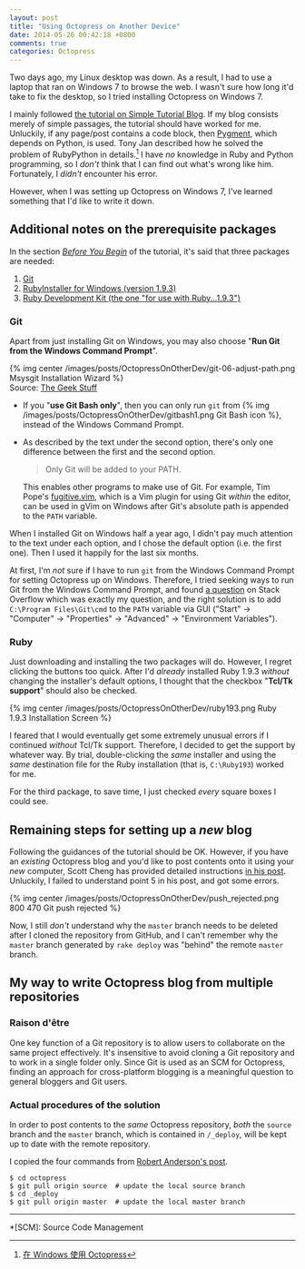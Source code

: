 ```yaml
---
layout: post
title: "Using Octopress on Another Device"
date: 2014-05-26 00:42:18 +0800
comments: true
categories: Octopress
---
```


Two days ago, my Linux desktop was down.  As a result, I had to use a
laptop that ran on Windows 7 to browse the web.  I wasn't sure how
long it'd take to fix the desktop, so I tried installing Octopress on
Windows 7.

I mainly followed [the tutorial on Simple Tutorial Blog][tut1].  If my
blog consists merely of simple passages, the tutorial should have
worked for me.  Unluckily, if any page/post contains a code block,
then [Pygment][pygment], which depends on Python, is used.  Tony Jan
described how he solved the problem of RubyPython in details.[^1]  I
have *no* knowledge in Ruby and Python programming, so I *don't* think
that I can find out what's wrong like him.  Fortunately, I *didn't*
encounter his error.

However, when I was setting up Octopress on Windows 7, I've learned
something that I'd like to write it down.

<!-- more -->

Additional notes on the prerequisite packages
---

In the section [*Before You Begin*][tut1_prereq] of the tutorial, it's
said that three packages are needed:

1. [Git][git]
2. [RubyInstaller for Windows (version 1.9.3)][ruby193] 
3. [Ruby Development Kit (the one "for use with Ruby...1.9.3")][rdk]

### Git

Apart from just installing Git on Windows, you may also choose
"**Run Git from the Windows Command Prompt**".

{% img center /images/posts/OctopressOnOtherDev/git-06-adjust-path.png Msysgit Installation Wizard %}  
Source: [The Geek Stuff][msysgit_install_wizard]

- If you "**use Git Bash only**", then you can only run `git` from
    {% img /images/posts/OctopressOnOtherDev/gitbash1.png Git Bash icon %},
    instead of the Windows Command Prompt.

- As described by the text under the second option, there's only one
    difference between the first and the second option.

    > Only Git will be added to your PATH.

    This enables other programs to make use of Git.  For example, Tim
    Pope's [fugitive.vim][fugitive], which is a Vim plugin for using
    Git *within* the editor, can be used in gVim on Windows after
    Git's absolute path is appended to the `PATH` variable.

When I installed Git on Windows half a year ago, I didn't pay much
attention to the text under each option, and I chose the default
option (i.e. the first one).  Then I used it happily for the last six
months.

At first, I'm *not* sure if I have to run `git` from the Windows
Command Prompt for setting Octopress up on Windows.  Therefore, I
tried seeking ways to run Git from the Windows Command Prompt, and
found [a question][stackoverflow_11720945] on Stack Overflow which
was exactly my question, and the right solution is to add `C:\Program
Files\Git\cmd` to the `PATH` variable via GUI ("Start" → "Computer" →
"Properties" → "Advanced" → "Environment Variables").

### Ruby

Just downloading and installing the two packages will do.  However, I
regret clicking the buttons too quick.  After I'd *already* installed
Ruby 1.9.3 *without* changing the installer's default options, I
thought that the checkbox "**Tcl/Tk support**" should also be checked.

{% img center /images/posts/OctopressOnOtherDev/ruby193.png Ruby 1.9.3 Installation Screen %}

I feared that I would eventually get some extremely unusual errors if
I continued *without* Tcl/Tk support.  Therefore, I decided to get the
support by whatever way.  By trial, double-clicking the *same*
installer and using the *same* destination file for the Ruby
installation (that is, `C:\Ruby193`) worked for me.

For the third package, to save time, I just checked *every* square
boxes I could see.

Remaining steps for setting up a *new* blog
---

Following the guidances of the tutorial should be OK.  However, if you
have an *existing* Octopress blog and you'd like to post contents onto
it using your *new* computer, Scott Cheng has provided detailed
instructions [in his post][octopress_new_comp].  Unluckily, I failed
to understand point 5 in his post, and got some errors.

{% img center /images/posts/OctopressOnOtherDev/push_rejected.png 800 470 Git push rejected %}

Now, I still *don't* understand why the `master` branch needs to be
deleted after I cloned the repository from GitHub, and I can't
remember why the `master` branch generated by `rake deploy` was
"behind" the remote `master` branch.

My way to write Octopress blog from multiple repositories
---

### Raison d'être

One key function of a Git repository is to allow users to collaborate
on the same project effectively.  It's insensitive to avoid cloning a Git
repository and to work in a single folder only.  Since Git is used as
an SCM for Octopress, finding an approach for cross-platform blogging
is a meaningful question to general bloggers and Git users.

### Actual procedures of the solution

In order to post contents to the *same* Octopress repository, *both*
the `source` branch and the `master` branch, which is contained in
`/_deploy`, will be kept up to date with the remote repository.

I copied the four commands from [Robert Anderson's post][pull2branch].

<pre class="cli"><code class="ubuntu_gnome_terminal">$ cd octopress
$ git pull origin source  # update the local source branch
$ cd _deploy
$ git pull origin master  # update the local master branch
</code></pre>

---

[^1]: [在 Windows 使用 Octopress](http://tonytonyjan.net/2012/03/01/install-octopress-on-windows/)

[tut1]: http://www.techelex.org/setup-octopress-on-windows7/
[pygment]: http://pygments.org/
[tut1_prereq]: http://www.techelex.org/setup-octopress-on-windows7/#before-you-begin
[git]: http://git-scm.com/
[ruby193]: http://rubyinstaller.org/downloads/
[rdk]: http://rubyinstaller.org/downloads/
[msysgit_install_wizard]: http://static.thegeekstuff.com/wp-content/uploads/2012/01/git-06-adjust-path.png
[fugitive]: https://github.com/tpope/vim-fugitive
[stackoverflow_11720945]: http://stackoverflow.com/questions/11720945/unable-to-run-git-from-command-line
[octopress_new_comp]: http://scottcheng.com/blog/2012/11/setting-up-existing-octopress-blog-on-a-new-computer/
[pull2branch]: http://blog.zerosharp.com/clone-your-octopress-to-blog-from-two-places/

*[SCM]: Source Code Management
<!-- vim:se tw=70: -->
